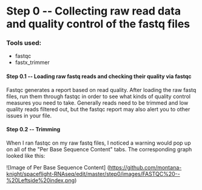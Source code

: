 # Step 0 -- Collecting raw read data and quality control of the fastq files

### Tools used:

* fastqc
* fastx_trimmer

#### Step 0.1 -- Loading raw fastq reads and checking their quality via **fastqc**

Fastqc generates a report based on read quality. After loading the raw fastq files, run them through fastqc in order to see what kinds of quality control measures you need to take. Generally reads need to be trimmed and low quality reads filtered out, but the fastqc report may also alert you to other issues in your file.

#### Step 0.2 -- Trimming 

When I ran fastqc on my raw fastq files, I noticed a warning would pop up on all of the "Per Base Sequence Content" tabs. The corresponding graph looked like this:

![Image of Per Base Sequence Content] (https://github.com/montana-knight/spaceflight-RNAseq/edit/master/step0/images/FASTQC%20--%20Leftside%20index.png)

